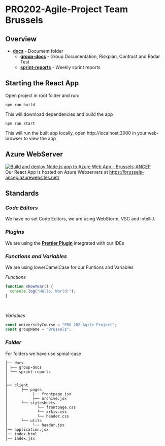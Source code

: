 # PRO202-Agile-Project Team Brussels
## Overview
* **[docs](https://github.com/vytre/Brussels/tree/main/docs)** - Document folder
  * **[group-docs](https://github.com/vytre/Brussels/tree/main/docs/group-docs)** - Group Documentation, Riskplan, Contract and Radar Test
  * **[sprint-reports](https://github.com/vytre/Brussels/tree/main/docs/sprint-reports)** - Weekly sprint reports


## Starting the React App
Open project in root folder and run:
```
npm run build
```
This will download dependencies and build the app

```
npm run start
```
This will run the built app locally, open http://localhost:3000 in your web-browser to view the app

## Azure WebServer
[![Build and deploy Node.js app to Azure Web App - Brussels-ANCEP](https://github.com/vytre/Brussels/actions/workflows/main_brussels-ancep.yml/badge.svg)](https://github.com/vytre/Brussels/actions/workflows/main_brussels-ancep.yml) <br>
Our React App is hosted on Azure Webservers at https://brussels-ancep.azurewebsites.net/

## Standards

### *Code Editors*
We have no set Code Editors, we are using WebStorm, VSC and IntelliJ.

### *Plugins*
We are using the **[Prettier Plugin](https://prettier.io/)** integrated with our IDEs

### *Functions and Variables*
We are using lowerCamelCase for our Funtions and Variables

*Functions*
```javascript
function showYear() {
  console.log("Hello, World!");
}

````

<br>

*Variables*

```javascript
const universityCourse = "PRO 202 Agile Project";
const groupName = "Brussels";
```

### *Folder*
For folders we have use spinal-case

```
├── docs
│ ├── group-docs
│ └── sprint-reports
│ 
│ 
├── client
│      ├── pages
│           ├── frontpage.jsx
│           ├── archive.jsx
│      └── stylesheets
│             └── frontpage.css
│             └── arkiv.css
│             └── header.css
│      └── utils
│           └── header.jsx
│── application.jsx
│── index.html
│── index.jsx
````
